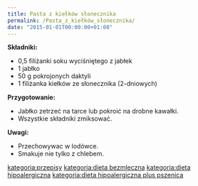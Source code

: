 ```yaml
---
title: Pasta z kiełków słonecznika
permalink: /Pasta_z_kiełków_słonecznika/
date: "2015-01-01T00:00:00+01:00"
---
```


**Składniki:**

-   0,5 filiżanki soku wyciśniętego z jabłek
-   1 jabłko
-   50 g pokrojonych daktyli
-   1 filiżanka kiełków ze słonecznika (2-dniowych)

**Przygotowanie:**

-   Jabłko zetrzeć na tarce lub pokroić na drobne kawałki.
-   Wszystkie składniki zmiksować.

**Uwagi:**

-   Przechowywac w lodówce.
-   Smakuje nie tylko z chlebem.

[kategoria:przepisy](/atopedia/kategoria:przepisy "wikilink") [kategoria:dieta bezmleczna](/atopedia/kategoria:dieta_bezmleczna "wikilink") [kategoria:dieta hipoalergiczna](/atopedia/kategoria:dieta_hipoalergiczna "wikilink") [kategoria:dieta hipoalergiczna plus pszenica](/atopedia/kategoria:dieta_hipoalergiczna_plus_pszenica "wikilink")
